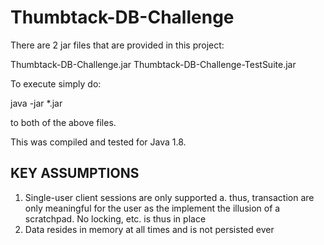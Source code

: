 Thumbtack-DB-Challenge
======================


There are 2 jar files that are provided in this project:

   Thumbtack-DB-Challenge.jar
   Thumbtack-DB-Challenge-TestSuite.jar

To execute simply do:

   java -jar *.jar

to both of the above files.

This was compiled and tested for Java 1.8.

KEY ASSUMPTIONS
---------------

1.  Single-user client sessions are only supported
      a.  thus, transaction are only meaningful for the user as
          the implement the illusion of a scratchpad.  No locking,
          etc. is thus in place
2.  Data resides in memory at all times and is not persisted ever
